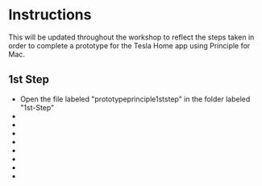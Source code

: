 <h1>Instructions</h1>

<p>

This will be updated throughout the workshop to reflect the steps taken in order to complete a prototype for the Tesla Home app using Principle for Mac. 

<h2>1st Step</h2>

<ul>
<li>Open the file labeled "prototypeprinciple1ststep" in the folder labeled "1st-Step"</li>
<li></li>
<li></li>
<li></li>
<li></li>
<li></li>
<li></li>
<li></li>
<li></li>
</ul>
</p>

